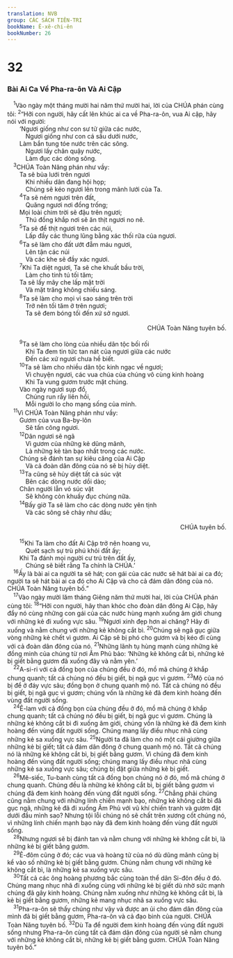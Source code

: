 ```yaml
---
translation: NVB
group: CÁC SÁCH TIÊN-TRI
bookName: Ê-xê-chi-ên 
bookNumber: 26
---
```


<div class="title"><h1>32</h1><h3>Bài Ai Ca Về Pha-ra-ôn Và Ai Cập </h3></div>
<span class="verse exe_32_1"> <sup>1</sup>Vào ngày một tháng mười hai năm thứ mười hai, lời của CHÚA phán cùng tôi: </span>
<span class="verse exe_32_2"><sup>2</sup>“Hỡi con người, hãy cất lên khúc ai ca về Pha-ra-ôn, vua Ai cập, hãy nói với người: <br/>  ‘Ngươi giống như con sư tử giữa các nước, <br/>   Ngươi giống như con cá sấu dưới nước, <br/>  Làm bắn tung tóe nước trên các sông. <br/>   Ngươi lấy chân quậy nước, <br/>   Làm đục các dòng sông. <br/></span>
<span class="verse exe_32_3"> <sup>3</sup>CHÚA Toàn Năng phán như vầy: <br/>  Ta sẽ bủa lưới trên ngươi <br/>   Khi nhiều dân đang hội họp; <br/>   Chúng sẽ kéo ngươi lên trong mãnh lưới của Ta. <br/></span>
<span class="verse exe_32_4">  <sup>4</sup>Ta sẽ ném ngươi trên đất, <br/>   Quăng ngươi nơi đồng trống; <br/>  Mọi loài chim trời sẽ đậu trên ngươi; <br/>   Thú đồng khắp nơi sẽ ăn thịt ngươi no nê. <br/></span>
<span class="verse exe_32_5">  <sup>5</sup>Ta sẽ để thịt ngươi trên các núi, <br/>   Lấp đầy các thung lũng bằng xác thối rữa của ngươi. <br/></span>
<span class="verse exe_32_6">  <sup>6</sup>Ta sẽ làm cho đất ướt đẫm máu ngươi, <br/>   Lên tận các núi <br/>   Và các khe sẽ đầy xác ngươi. <br/></span>
<span class="verse exe_32_7">  <sup>7</sup>Khi Ta diệt ngươi, Ta sẽ che khuất bầu trời, <br/>   Làm cho tinh tú tối tăm; <br/>  Ta sẽ lấy mây che lấp mặt trời <br/>   Và mặt trăng không chiếu sáng. <br/></span>
<span class="verse exe_32_8">  <sup>8</sup>Ta sẽ làm cho mọi vì sao sáng trên trời <br/>   Trở nên tối tăm ở trên ngươi; <br/>   Ta sẽ đem bóng tối đến xứ sở ngươi. <br/> <aside style="text-align:right;">CHÚA Toàn Năng tuyên bố. </aside><br/></span>
<span class="verse exe_32_9">  <sup>9</sup>Ta sẽ làm cho lòng của nhiều dân tộc bối rối <br/>   Khi Ta đem tin tức tan nát của ngươi giữa các nước <br/>   Đến các xứ ngươi chưa hề biết. <br/></span>
<span class="verse exe_32_10">  <sup>10</sup>Ta sẽ làm cho nhiều dân tộc kinh ngạc về ngươi; <br/>   Vì chuyện ngươi, các vua chúa của chúng vô cùng kinh hoàng <br/>   Khi Ta vung gươm trước mặt chúng. <br/>  Vào ngày ngươi sụp đổ, <br/>   Chúng run rẩy liên hồi, <br/>   Mỗi người lo cho mạng sống của mình. <br/></span>
<span class="verse exe_32_11"> <sup>11</sup>Vì CHÚA Toàn Năng phán như vầy: <br/>  Gươm của vua Ba-by-lôn <br/>   Sẽ tấn công ngươi. <br/></span>
<span class="verse exe_32_12">  <sup>12</sup>Dân ngươi sẽ ngã <br/>   Vì gươm của những kẻ dũng mãnh, <br/>   Là những kẻ tàn bạo nhất trong các nước. <br/>  Chúng sẽ đánh tan sự kiêu căng của Ai Cập <br/>   Và cả đoàn dân đông của nó sẽ bị hủy diệt. <br/></span>
<span class="verse exe_32_13">  <sup>13</sup>Ta cũng sẽ hủy diệt tất cả súc vật <br/>   Bên các dòng nước dồi dào; <br/>  Chân người lẫn vó súc vật <br/>   Sẽ không còn khuấy đục chúng nữa. <br/></span>
<span class="verse exe_32_14">  <sup>14</sup>Bấy giờ Ta sẽ làm cho các dòng nước yên tịnh <br/>   Và các sông sẽ chảy như dầu; <br/> <aside style="text-align:right;">CHÚA tuyên bố. </aside><br/></span>
<span class="verse exe_32_15">  <sup>15</sup>Khi Ta làm cho đất Ai Cập trở nên hoang vu, <br/>   Quét sạch sự trù phú khỏi đất ấy; <br/>  Khi Ta đánh mọi người cư trú trên đất ấy, <br/>   Chúng sẽ biết rằng Ta chính là CHÚA.’ <br/></span>
<span class="verse exe_32_16"> <sup>16</sup>Ấy là bài ai ca người ta sẽ hát; con gái của các nước sẽ hát bài ai ca đó; người ta sẽ hát bài ai ca đó cho Ai Cập và cho cả đám dân đông của nó. CHÚA Toàn Năng tuyên bố.” <br/></span>
<span class="verse exe_32_17"> <sup>17</sup>Vào ngày mười lăm tháng Giêng năm thứ mười hai, lời của CHÚA phán cùng tôi: </span>
<span class="verse exe_32_18"><sup>18</sup>“Hỡi con người, hãy than khóc cho đoàn dân đông Ai Cập, hãy đẩy nó cùng những con gái của các nước hùng mạnh xuống âm giới chung với những kẻ đi xuống vực sâu. </span>
<span class="verse exe_32_19"><sup>19</sup>Ngươi xinh đẹp hơn ai chăng? Hãy đi xuống và nằm chung với những kẻ không cắt bì. </span>
<span class="verse exe_32_20"><sup>20</sup>Chúng sẽ ngã gục giữa vòng những kẻ chết vì gươm. Ai Cập sẽ bị phó cho gươm và bị kéo đi cùng với cả đoàn dân đông của nó. </span>
<span class="verse exe_32_21"><sup>21</sup>Những lãnh tụ hùng mạnh cùng những kẻ đồng minh của chúng từ nơi Âm Phủ bảo: ‘Những kẻ không cắt bì, những kẻ bị giết bằng gươm đã xuống đây và nằm yên.’ <br/></span>
<span class="verse exe_32_22"> <sup>22</sup>A-si-ri với cả đồng bọn của chúng đều ở đó, mồ mã chúng ở khắp chung quanh; tất cả chúng nó đều bị giết, bị ngã gục vì gươm. </span>
<span class="verse exe_32_23"><sup>23</sup>Mộ của nó bị để ở đáy vực sâu; đồng bọn ở chung quanh mộ nó. Tất cả chúng nó đều bị giết, bị ngã gục vì gươm; chúng vốn là những kẻ đã đem kinh hoàng đến vùng đất người sống. <br/></span>
<span class="verse exe_32_24"> <sup>24</sup>Ê-lam với cả đồng bọn của chúng đều ở đó, mồ mã chúng ở khắp chung quanh; tất cả chúng nó đều bị giết, bị ngã gục vì gươm. Chúng là những kẻ không cắt bì đi xuống âm giới, chúng vốn là những kẻ đã đem kinh hoàng đến vùng đất người sống. Chúng mang lấy điều nhục nhã cùng những kẻ sa xuống vực sâu. </span>
<span class="verse exe_32_25"><sup>25</sup>Người ta đã làm cho nó một cái giường giữa những kẻ bị giết; tất cả đám dân đông ở chung quanh mộ nó. Tất cả chúng nó là những kẻ không cắt bì, bị giết bằng gươm. Vì chúng đã đem kinh hoàng đến vùng đất người sống; chúng mang lấy điều nhục nhã cùng những kẻ sa xuống vực sâu; chúng bị đặt giữa những kẻ bị giết. <br/></span>
<span class="verse exe_32_26"> <sup>26</sup>Mê-siếc, Tu-banh cùng tất cả đồng bọn chúng nó ở đó, mồ mã chúng ở chung quanh. Chúng đều là những kẻ không cắt bì, bị giết bằng gươm vì chúng đã đem kinh hoàng đến vùng đất người sống. </span>
<span class="verse exe_32_27"><sup>27</sup>Chẳng phải chúng cũng nằm chung với những lính chiến mạnh bạo, những kẻ không cắt bì đã gục ngã, những kẻ đã đi xuống Âm Phủ với vũ khí chiến tranh và gươm đặt dưới đầu mình sao? Nhưng tội lỗi chúng nó sẽ chất trên xương cốt chúng nó, vì những lính chiến mạnh bạo này đã đem kinh hoàng đến vùng đất người sống. <br/></span>
<span class="verse exe_32_28"> <sup>28</sup>Nhưng ngươi sẽ bị đánh tan và nằm chung với những kẻ không cắt bì, là những kẻ bị giết bằng gươm. <br/></span>
<span class="verse exe_32_29"> <sup>29</sup>Ê-đôm cũng ở đó; các vua và hoàng tử của nó dù dũng mãnh cũng bị kể vào số những kẻ bị giết bằng gươm. Chúng nằm chung với những kẻ không cắt bì, là những kẻ sa xuống vực sâu. <br/></span>
<span class="verse exe_32_30"> <sup>30</sup>Tất cả các ông hoàng phương bắc cùng toàn thể dân Si-đôn đều ở đó. Chúng mang nhục nhã đi xuống cùng với những kẻ bị giết dù nhờ sức mạnh chúng đã gây kinh hoàng. Chúng nằm xuống như những kẻ không cắt bì, là kẻ bị giết bằng gươm, những kẻ mang nhục nhã sa xuống vực sâu. <br/></span>
<span class="verse exe_32_31"> <sup>31</sup>Pha-ra-ôn sẽ thấy chúng như vậy và được an ủi cho đám dân đông của mình đã bị giết bằng gươm, Pha-ra-ôn và cả đạo binh của người. CHÚA Toàn Năng tuyên bố. </span>
<span class="verse exe_32_32"><sup>32</sup>Dù Ta để người đem kinh hoàng đến vùng đất người sống nhưng Pha-ra-ôn cùng tất cả đám dân đông của người sẽ nằm chung với những kẻ không cắt bì, những kẻ bị giết bằng gươm. CHÚA Toàn Năng tuyên bố.” <br/></span>

